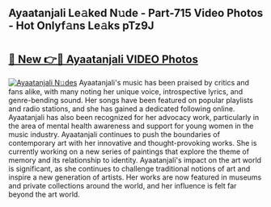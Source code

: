 ## Ayaatanjali Le𝚊ked N𝚞de - Part-715 Video Photos - Hot Onlyf𝚊ns Le𝚊ks pTz9J

# <h2><a href="http://ab12836.deff.icu/?id=Ayaatanjali">🔗 New 👉🔴 Ayaatanjali VIDEO Photos</a></h2>

[![Ayaatanjali N𝚞des](https://i.imgur.com/rIISA9y.gif)](http://ab12836.deff.icu/?id=Ayaatanjali)
Ayaatanjali's music has been praised by critics and fans alike, with many noting her unique voice, introspective lyrics, and genre-bending sound. Her songs have been featured on popular playlists and radio stations, and she has gained a dedicated following online. Ayaatanjali has also been recognized for her advocacy work, particularly in the area of mental health awareness and support for young women in the music industry. Ayaatanjali continues to push the boundaries of contemporary art with her innovative and thought-provoking works. She is currently working on a new series of paintings that explore the theme of memory and its relationship to identity. Ayaatanjali's impact on the art world is significant, as she continues to challenge traditional notions of art and inspire a new generation of artists. Her works are now featured in museums and private collections around the world, and her influence is felt far beyond the art world.
